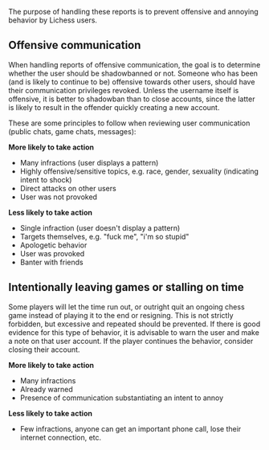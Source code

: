 The purpose of handling these reports is to prevent offensive and annoying behavior by Lichess users.

## Offensive communication

When handling reports of offensive communication, the goal is to determine whether the user should be shadowbanned or not. Someone who has been (and is likely to continue to be) offensive towards other users, should have their communication privileges revoked. Unless the username itself is offensive, it is better to shadowban than to close accounts, since the latter is likely to result in the offender quickly creating a new account.

These are some principles to follow when reviewing user communication (public chats, game chats, messages):

**More likely to take action**
* Many infractions (user displays a pattern)
* Highly offensive/sensitive topics, e.g. race, gender, sexuality (indicating intent to shock)
* Direct attacks on other users
* User was not provoked

**Less likely to take action**
* Single infraction (user doesn't display a pattern)
* Targets themselves, e.g. "fuck me", "i'm so stupid"
* Apologetic behavior
* User was provoked
* Banter with friends

## Intentionally leaving games or stalling on time

Some players will let the time run out, or outright quit an ongoing chess game instead of playing it to the end or resigning. This is not strictly forbidden, but excessive and repeated should be prevented. If there is good evidence for this type of behavior, it is advisable to warn the user and make a note on that user account. If the player continues the behavior, consider closing their account.

**More likely to take action**
* Many infractions
* Already warned
* Presence of communication substantiating an intent to annoy

**Less likely to take action**
* Few infractions, anyone can get an important phone call, lose their internet connection, etc.